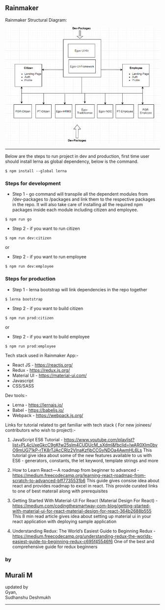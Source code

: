 ## Rainmaker

Rainmaker Structural Diagram:

![alt text](https://raw.githubusercontent.com/egovernments/egov-web-app/rainmaker-v1/web/rainmaker/packages/assets/Rainmaker_structural_diagram.PNG)

---

Below are the steps to run project in dev and production, first time user should install lerna as global dependency, below is the command.

```
$ npm install --global lerna

```

### Steps for development

- Step 1 - go command will transpile all the dependent modules from /dev-packages to /packages and link them to the respective packages in the repo. It will also take care of installing all the required npm packages inside each module including citizen and employee.

```
$ npm run go

```

- Step 2 - if you want to run citizen

```
$ npm run dev:citizen

```

or

- Step 2 - if you want to run employee

```
$ npm run dev:employee

```

### Steps for production

- Step 1 - lerna bootstrap will link dependencies in the repo together

```
$ lerna bootstrap

```

- Step 2 - if you want to build citizen

```
$ npm run prod:citizen

```

or

- Step 2 - if you want to build employee

```
$ npm run prod:employee

```

Tech stack used in Rainmaker App:-

- React JS - https://reactjs.org/
- Redux - https://redux.js.org/
- Material UI - https://material-ui.com/
- Javascript
- CSS/SASS

Dev tools:-

- Lerna - https://lernajs.io/
- Babel - https://babeljs.io/
- Webpack - https://webpack.js.org/

Links for tutorial related to get familiar with tech stack ( For new joinees/ contributors who wish to project):-

1) JavaScript ES6 Tutorial - https://www.youtube.com/playlist?list=PL4cUxeGkcC9gKfw25slm4CUDUcM_sXdml&fbclid=IwAR0XIm0bvO9mUG71kP-rTK8rTJAcCRlz2VlnaKzfjbCCGyNDOa4AwmHL6Ls
This tutorial give idea about some of the new features available to us with ES6 - generators, constants, the let keyword, template strings and more

2) How to Learn React — A roadmap from beginner to advanced  - https://medium.freecodecamp.org/learning-react-roadmap-from-scratch-to-advanced-bff7735531b6
This guide gives consise idea about react and provides roadmap to excel in react. This provide curated links to one of best materail along with prerequisites

3) Getting Started With Material-UI For React (Material Design For React) - https://medium.com/codingthesmartway-com-blog/getting-started-with-material-ui-for-react-material-design-for-react-364b2688b555
This 8 min read article gives idea about setting up material ui in your react application with deploying  sample application

4) Understanding Redux: The World’s Easiest Guide to Beginning Redux - https://medium.freecodecamp.org/understanding-redux-the-worlds-easiest-guide-to-beginning-redux-c695f45546f6
One of the best and comprehensive guide for redux beginners

### by

## Murali M


updated by  
Gyan,  
Sudhanshu Deshmukh

---
